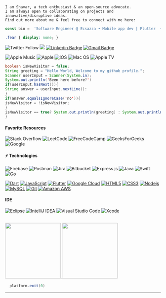 
    I am Shavar, a tech enthusiast & an open-source advocate.
    I am always open to collaborating on projects and innovative/disruptive ideas.
    Find out more about me & feel free to connect with me here:
  
   ``` javascript
  const bio =  'Software Engineer @ Ecsazza • Mobile app dev | Flutter  •  Java • tech enthusiast'
 ```
``` css
.fear { display: none; }
```

![Twitter Follow](https://img.shields.io/twitter/follow/__shavar?color=blue&style=for-the-badge)
![](https://img.shields.io/badge/shavar67-%23FFFC00.svg?style=for-the-badge&logo=Snapchat&logoColor=white)
 [![Linkedin Badge](https://img.shields.io/badge/-shavar-blue?style=flat-square&logo=Linkedin&logoColor=white&link=https://www.linkedin.com/in/shavar/)](https://www.linkedin.com/in/shavar/)
[![Gmail Badge](https://img.shields.io/badge/-theofficialshavar@gmail.com-c14438?style=flat-square&logo=Gmail&logoColor=white&link=mailto:theofficialshavar@gmail.com)](mailto:theofficialshavar@gmail.com)

![Apple Music](https://img.shields.io/badge/Apple_Music-9933CC?style=for-the-badge&logo=apple-music&logoColor=white)
![Apple](https://img.shields.io/badge/Apple-%23000000.svg?style=for-the-badge&logo=apple&logoColor=white)
![IOS](https://img.shields.io/badge/iOS-000000?style=for-the-badge&logo=ios&logoColor=white)
![Mac OS](https://img.shields.io/badge/mac%20os-000000?style=for-the-badge&logo=macos&logoColor=F0F0F0)
![Apple TV](https://img.shields.io/badge/Apple%20TV-000000?style=for-the-badge&logo=Apple%20TV&logoColor=white)
 
 
```java
boolean isNewVisitor = false;
String greeting = "Hello World, Welcome to my github profile.";
Scanner userInput = Scanner(System.in);
System.out.println('Been here before?')
if(userInput.hasNext()){
String answer = userInput.nextLine():
}
if(answer.equalsIgnoreCase('no')){
isNewVisitor = !isNewVisitor;
}
isNewVisitor == true? System.out.println(greeting) : System.out.println('Welcome back');
}
```
 

#### Favorite Resources
![Stack Overflow](https://img.shields.io/badge/-Stackoverflow-FE7A16?style=for-the-badge&logo=stack-overflow&logoColor=white)
![LeetCode](https://img.shields.io/badge/LeetCode-000000?style=for-the-badge&logo=LeetCode&logoColor=#d16c06)
![FreeCodeCamp](https://img.shields.io/badge/Freecodecamp-%23123.svg?&style=for-the-badge&logo=freecodecamp&logoColor=green)
![GeeksForGeeks](https://img.shields.io/badge/GeeksforGeeks-gray?style=for-the-badge&logo=geeksforgeeks&logoColor=35914c)
![Google](https://img.shields.io/badge/google-4285F4?style=for-the-badge&logo=google&logoColor=white)


#### ⚡ Technologies

![Firebase](https://img.shields.io/badge/firebase-%23039BE5.svg?style=for-the-badge&logo=firebase)
![Postman](https://img.shields.io/badge/Postman-FF6C37?style=for-the-badge&logo=postman&logoColor=white)
![Jira](https://img.shields.io/badge/jira-%230A0FFF.svg?style=for-the-badge&logo=jira&logoColor=white)
![Bitbucket](https://img.shields.io/badge/bitbucket-%230047B3.svg?style=for-the-badge&logo=bitbucket&logoColor=white)
![Express.js](https://img.shields.io/badge/express.js-%23404d59.svg?style=for-the-badge&logo=express&logoColor=%2361DAFB)
![Java](https://img.shields.io/badge/java-%23ED8B00.svg?style=for-the-badge&logo=java&logoColor=white)
![Swift](https://img.shields.io/badge/swift-F54A2A?style=for-the-badge&logo=swift&logoColor=white)
![Go](https://img.shields.io/badge/go-%2300ADD8.svg?style=for-the-badge&logo=go&logoColor=white)

[![Dart](https://img.shields.io/badge/-Dart-0175C2?style=flat-square&logo=dart&link=https://github.com/shavar67/)](https://github.com/shavar67/)
[![JavaScript](https://img.shields.io/badge/-JavaScript-black?style=flat-square&logo=javascript&link=https://github.com/shavar67/)](https://github.com/shavar67/)
[![Flutter](https://img.shields.io/badge/-Flutter-02569B?style=flat-square&logo=flutter&link=https://github.com/shavar67/)](https://github.com/shavar67/)
[![Google Cloud](https://img.shields.io/badge/Google%20Cloud-black?style=flat-square&logo=google-cloud&link=https://github.com/shavar67/)](https://github.com/shavar67/)
[![HTML5](https://img.shields.io/badge/-HTML5-E34F26?style=flat-square&logo=html5&logoColor=white&link=https://github.com/shavar67/)](https://github.com/shavar67/)
[![CSS3](https://img.shields.io/badge/-CSS3-1572B6?style=flat-square&logo=css3&link=https://github.com/shavar67/)](https://github.com/shavar67/)
[![Nodejs](https://img.shields.io/badge/-Nodejs-black?style=flat-square&logo=Node.js&link=https://github.com/shavar67/)](https://github.com/shavar67/)
[![MySQL](https://img.shields.io/badge/-MySQL-black?style=flat-square&logo=mysql&logoColor=white&link=https://github.com/shavar67/)](https://github.com/shavar67/)
[![Git](https://img.shields.io/badge/-Git-black?style=flat-square&logo=git&link=https://github.com/shavar67/)](https://github.com/shavar67/)
[![Amazon AWS](https://img.shields.io/badge/Amazon%20AWS-232F3E?style=flat-square&logo=amazon-aws&link=https://github.com/shavar67/)](https://github.com/shavar67/)

#### IDE
![Eclipse](https://img.shields.io/badge/Eclipse-FE7A16.svg?style=for-the-badge&logo=Eclipse&logoColor=white)
![IntelliJ IDEA](https://img.shields.io/badge/IntelliJIDEA-000000.svg?style=for-the-badge&logo=intellij-idea&logoColor=white)
![Visual Studio Code](https://img.shields.io/badge/Visual%20Studio%20Code-0078d7.svg?style=for-the-badge&logo=visual-studio-code&logoColor=white)
![Xcode](https://img.shields.io/badge/Xcode-007ACC?style=for-the-badge&logo=Xcode&logoColor=white)


<br/>

<a href="https://github.com/shavar67">
  <img height="180em" src="https://github-readme-stats.vercel.app/api?username=shavar67&theme=buefy&show_icons=true" />
  <img height="180em" src="https://github-readme-stats.vercel.app/api/top-langs/?username=shavar67&theme=buefy&layout=compact" />
</a>

<br/>


```java
  platform.exit(0)
  ```


---
